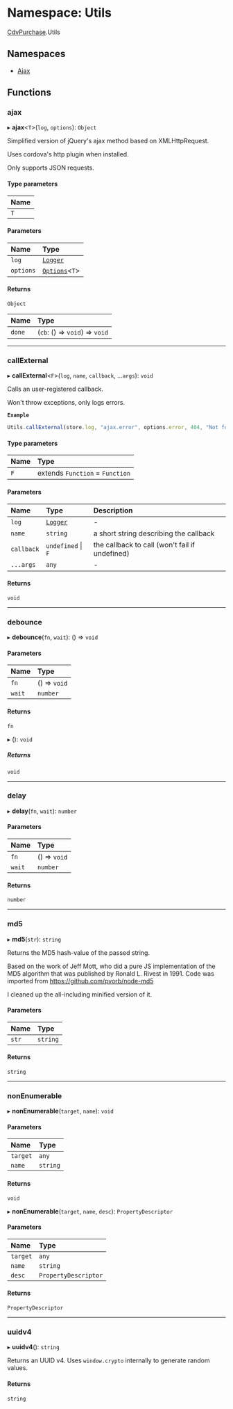 # Namespace: Utils

[CdvPurchase](CdvPurchase.md).Utils

## Namespaces

- [Ajax](CdvPurchase.Utils.Ajax.md)

## Functions

### ajax

▸ **ajax**<`T`\>(`log`, `options`): `Object`

Simplified version of jQuery's ajax method based on XMLHttpRequest.

Uses cordova's http plugin when installed.

Only supports JSON requests.

#### Type parameters

| Name |
| :------ |
| `T` |

#### Parameters

| Name | Type |
| :------ | :------ |
| `log` | [`Logger`](../classes/CdvPurchase.Logger.md) |
| `options` | [`Options`](../interfaces/CdvPurchase.Utils.Ajax.Options.md)<`T`\> |

#### Returns

`Object`

| Name | Type |
| :------ | :------ |
| `done` | (`cb`: () => `void`) => `void` |

___

### callExternal

▸ **callExternal**<`F`\>(`log`, `name`, `callback`, ...`args`): `void`

Calls an user-registered callback.

Won't throw exceptions, only logs errors.

**`Example`**

```js
Utils.callExternal(store.log, "ajax.error", options.error, 404, "Not found");
```

#### Type parameters

| Name | Type |
| :------ | :------ |
| `F` | extends `Function` = `Function` |

#### Parameters

| Name | Type | Description |
| :------ | :------ | :------ |
| `log` | [`Logger`](../classes/CdvPurchase.Logger.md) | - |
| `name` | `string` | a short string describing the callback |
| `callback` | `undefined` \| `F` | the callback to call (won't fail if undefined) |
| `...args` | `any` | - |

#### Returns

`void`

___

### debounce

▸ **debounce**(`fn`, `wait`): () => `void`

#### Parameters

| Name | Type |
| :------ | :------ |
| `fn` | () => `void` |
| `wait` | `number` |

#### Returns

`fn`

▸ (): `void`

##### Returns

`void`

___

### delay

▸ **delay**(`fn`, `wait`): `number`

#### Parameters

| Name | Type |
| :------ | :------ |
| `fn` | () => `void` |
| `wait` | `number` |

#### Returns

`number`

___

### md5

▸ **md5**(`str`): `string`

Returns the MD5 hash-value of the passed string.

Based on the work of Jeff Mott, who did a pure JS implementation of the MD5 algorithm that was published by Ronald L. Rivest in 1991.
Code was imported from https://github.com/pvorb/node-md5

I cleaned up the all-including minified version of it.

#### Parameters

| Name | Type |
| :------ | :------ |
| `str` | `string` |

#### Returns

`string`

___

### nonEnumerable

▸ **nonEnumerable**(`target`, `name`): `void`

#### Parameters

| Name | Type |
| :------ | :------ |
| `target` | `any` |
| `name` | `string` |

#### Returns

`void`

▸ **nonEnumerable**(`target`, `name`, `desc`): `PropertyDescriptor`

#### Parameters

| Name | Type |
| :------ | :------ |
| `target` | `any` |
| `name` | `string` |
| `desc` | `PropertyDescriptor` |

#### Returns

`PropertyDescriptor`

___

### uuidv4

▸ **uuidv4**(): `string`

Returns an UUID v4. Uses `window.crypto` internally to generate random values.

#### Returns

`string`
